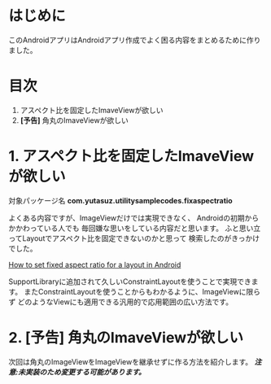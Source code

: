 # はじめに

このAndroidアプリはAndroidアプリ作成でよく困る内容をまとめるために作りました。

# 目次

1. アスペクト比を固定したImaveViewが欲しい
2. **[予告]** 角丸のImaveViewが欲しい

# 1. アスペクト比を固定したImaveViewが欲しい

対象パッケージ名
**com.yutasuz.utilitysamplecodes.fixaspectratio**

よくある内容ですが、ImageViewだけでは実現できなく、
Androidの初期からかかわっている人でも
毎回嫌な思いをしている内容だと思います。
ふと思い立ってLayoutでアスペクト比を固定できないのかと思って
検索したのがきっかけでした。

[How to set fixed aspect ratio for a layout in Android](
https://stackoverflow.com/questions/12311346/how-to-set-fixed-aspect-ratio-for-a-layout-in-android)

SupportLibraryに追加されて久しいConstraintLayoutを使うことで実現できます。
またConstraintLayoutを使うことからもわかるように、ImageViewに限らず
どのようなViewにも適用できる汎用的で応用範囲の広い方法です。

# 2. **[予告]** 角丸のImaveViewが欲しい
次回は角丸のImageViewをImageViewを継承せずに作る方法を紹介します。
***注意:未実装のため変更する可能があります。***
